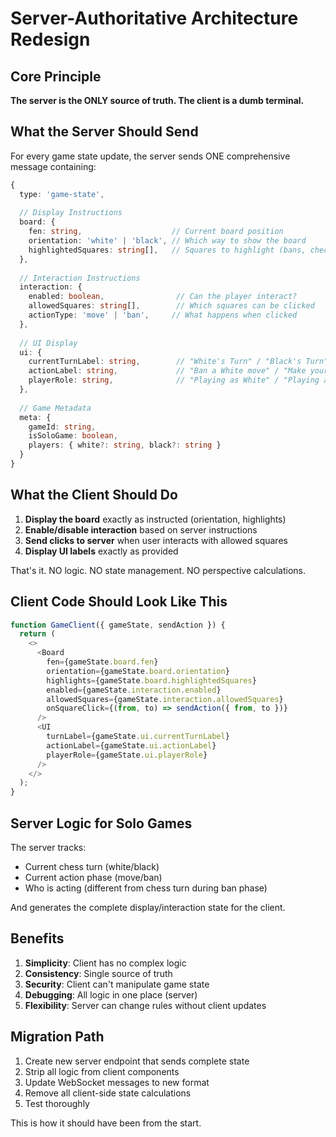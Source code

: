 # Server-Authoritative Architecture Redesign

## Core Principle
**The server is the ONLY source of truth. The client is a dumb terminal.**

## What the Server Should Send

For every game state update, the server sends ONE comprehensive message containing:

```typescript
{
  type: 'game-state',
  
  // Display Instructions
  board: {
    fen: string,                    // Current board position
    orientation: 'white' | 'black', // Which way to show the board
    highlightedSquares: string[],   // Squares to highlight (bans, checks, etc.)
  },
  
  // Interaction Instructions
  interaction: {
    enabled: boolean,                // Can the player interact?
    allowedSquares: string[],        // Which squares can be clicked
    actionType: 'move' | 'ban',     // What happens when clicked
  },
  
  // UI Display
  ui: {
    currentTurnLabel: string,        // "White's Turn" / "Black's Turn"
    actionLabel: string,             // "Ban a White move" / "Make your move"
    playerRole: string,              // "Playing as White" / "Playing as Black"
  },
  
  // Game Metadata
  meta: {
    gameId: string,
    isSoloGame: boolean,
    players: { white?: string, black?: string }
  }
}
```

## What the Client Should Do

1. **Display the board** exactly as instructed (orientation, highlights)
2. **Enable/disable interaction** based on server instructions
3. **Send clicks to server** when user interacts with allowed squares
4. **Display UI labels** exactly as provided

That's it. NO logic. NO state management. NO perspective calculations.

## Client Code Should Look Like This

```typescript
function GameClient({ gameState, sendAction }) {
  return (
    <>
      <Board 
        fen={gameState.board.fen}
        orientation={gameState.board.orientation}
        highlights={gameState.board.highlightedSquares}
        enabled={gameState.interaction.enabled}
        allowedSquares={gameState.interaction.allowedSquares}
        onSquareClick={(from, to) => sendAction({ from, to })}
      />
      <UI 
        turnLabel={gameState.ui.currentTurnLabel}
        actionLabel={gameState.ui.actionLabel}
        playerRole={gameState.ui.playerRole}
      />
    </>
  );
}
```

## Server Logic for Solo Games

The server tracks:
- Current chess turn (white/black)
- Current action phase (move/ban)
- Who is acting (different from chess turn during ban phase)

And generates the complete display/interaction state for the client.

## Benefits

1. **Simplicity**: Client has no complex logic
2. **Consistency**: Single source of truth
3. **Security**: Client can't manipulate game state
4. **Debugging**: All logic in one place (server)
5. **Flexibility**: Server can change rules without client updates

## Migration Path

1. Create new server endpoint that sends complete state
2. Strip all logic from client components
3. Update WebSocket messages to new format
4. Remove all client-side state calculations
5. Test thoroughly

This is how it should have been from the start.